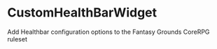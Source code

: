 # CustomHealthBarWidget
 Add Healthbar configuration options to the Fantasy Grounds CoreRPG ruleset
